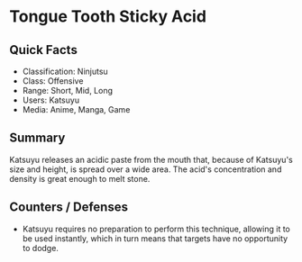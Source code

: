 # Tongue Tooth Sticky Acid

## Quick Facts
- Classification: Ninjutsu
- Class: Offensive
- Range: Short, Mid, Long
- Users: Katsuyu
- Media: Anime, Manga, Game

## Summary
Katsuyu releases an acidic paste from the mouth that, because of Katsuyu's size and height, is spread over a wide area. The acid's concentration and density is great enough to melt stone.

## Counters / Defenses
- Katsuyu requires no preparation to perform this technique, allowing it to be used instantly, which in turn means that targets have no opportunity to dodge.
